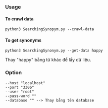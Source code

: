 ### Usage
#### To crawl data
```commandline
python3 SearchingSynopym.py --crawl-data
```
#### To get synonyms
```commandline
python3 SearchingSynonym.py --get-data happy
```
Thay "happy" bằng từ khác để lấy dữ liệu.
### Option
```
--host "localhost"
--port "3306"
--user "root"
--pass-word ""
--database "" --> Thay bằng tên database
```